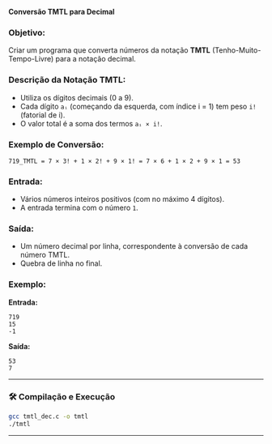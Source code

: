 **Conversão TMTL para Decimal**

### **Objetivo:**

Criar um programa que converta números da notação **TMTL** (Tenho-Muito-Tempo-Livre) para a notação decimal.

### **Descrição da Notação TMTL:**

- Utiliza os dígitos decimais (0 a 9).
- Cada dígito `aᵢ` (começando da esquerda, com índice i = 1) tem peso `i!` (fatorial de i).
- O valor total é a soma dos termos `aᵢ × i!`.

### **Exemplo de Conversão:**

```
719_TMTL = 7 × 3! + 1 × 2! + 9 × 1! = 7 × 6 + 1 × 2 + 9 × 1 = 53
```

### **Entrada:**

- Vários números inteiros positivos (com no máximo 4 dígitos).
- A entrada termina com o número `1`.

### **Saída:**

- Um número decimal por linha, correspondente à conversão de cada número TMTL.
- Quebra de linha no final.

### **Exemplo:**

**Entrada:**

```
719
15
-1
```

**Saída:**

```
53
7
```

---

### 🛠️ Compilação e Execução

```bash
gcc tmtl_dec.c -o tmtl
./tmtl
```

---
